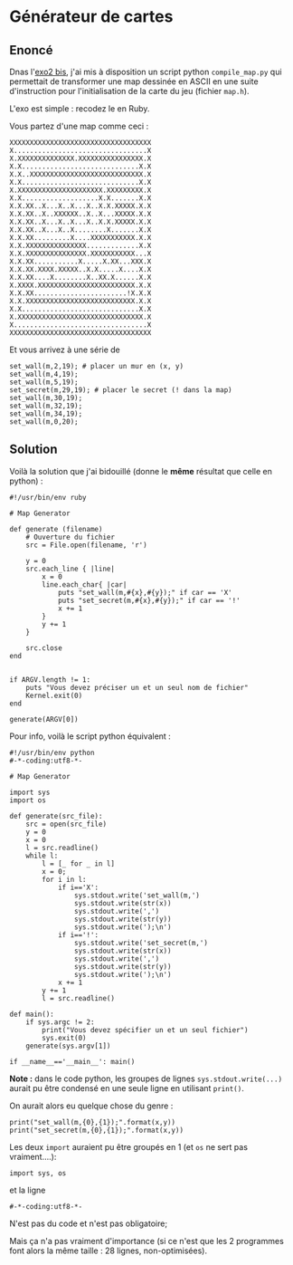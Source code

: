 # Générateur de cartes

## Enoncé

Dnas l'[exo2 bis](?n=C/exo2bis), j'ai mis à disposition un script python `compile_map.py` qui permettait de transformer une map dessinée en ASCII en une suite d'instruction pour l'initialisation de la carte du jeu (fichier `map.h`).

L'exo est simple : recodez le en Ruby.

Vous partez d'une map comme ceci : 

    
    XXXXXXXXXXXXXXXXXXXXXXXXXXXXXXXXXXX
    X.................................X
    X.XXXXXXXXXXXXXX.XXXXXXXXXXXXXXXX.X
    X.X.............................X.X
    X.X..XXXXXXXXXXXXXXXXXXXXXXXXXXXX.X
    X.X.............................X.X
    X.XXXXXXXXXXXXXXXXXXXXX.XXXXXXXXX.X
    X.X...................X.X.......X.X
    X.X.XX..X...X..X...X..X.X.XXXXX.X.X
    X.X.XX..X..XXXXXX..X..X...XXXXX.X.X
    X.X.XX..X...X..X...X..X.X.XXXXX.X.X
    X.X.XX..X...X..X........X.......X.X
    X.X.XX.........X....XXXXXXXXXXX.X.X
    X.X.XXXXXXXXXXXXXXX.............X.X
    X.X.XXXXXXXXXXXXXXX.XXXXXXXXXXX...X
    X.X.XX...........X.....X.XX...XXX.X
    X.X.XX.XXXX.XXXXX..X.X.....X....X.X
    X.X.XX....X........X..XX.X......X.X
    X.XXXX.XXXXXXXXXXXXXXXXXXXXXXXX.X.X
    X.X.XX.......................!X.X.X
    X.X.XXXXXXXXXXXXXXXXXXXXXXXXXXX.X.X
    X.X.............................X.X
    X.XXXXXXXXXXXXXXXXXXXXXXXXXXXXXXX.X
    X.................................X
    XXXXXXXXXXXXXXXXXXXXXXXXXXXXXXXXXXX

Et vous arrivez à une série de 

    
    set_wall(m,2,19); # placer un mur en (x, y)
    set_wall(m,4,19);
    set_wall(m,5,19);
    set_secret(m,29,19); # placer le secret (! dans la map)
    set_wall(m,30,19);
    set_wall(m,32,19);
    set_wall(m,34,19);
    set_wall(m,0,20);

## Solution

Voilà la solution que j'ai bidouillé (donne le __même__ résultat que celle en python) :

    #!/usr/bin/env ruby
    
    # Map Generator
    
    def generate (filename)
        # Ouverture du fichier
        src = File.open(filename, 'r')
    
        y = 0
        src.each_line { |line|
            x = 0
            line.each_char{ |car|
                puts "set_wall(m,#{x},#{y});" if car == 'X'
                puts "set_secret(m,#{x},#{y});" if car == '!'
                x += 1
            }
            y += 1
        }
    
        src.close
    end
    
    
    if ARGV.length != 1:
        puts "Vous devez préciser un et un seul nom de fichier"
        Kernel.exit(0)
    end
    
    generate(ARGV[0])

Pour info, voilà le script python équivalent :


    #!/usr/bin/env python
    #-*-coding:utf8-*-
    
    # Map Generator
    
    import sys
    import os
    
    def generate(src_file):
        src = open(src_file)    
        y = 0
        x = 0
        l = src.readline()
        while l:
            l = [_ for _ in l]
            x = 0;
            for i in l:
                if i=='X':
                    sys.stdout.write('set_wall(m,')
                    sys.stdout.write(str(x))
                    sys.stdout.write(',')
                    sys.stdout.write(str(y))
                    sys.stdout.write(');\n')
                if i=='!':
                    sys.stdout.write('set_secret(m,')
                    sys.stdout.write(str(x))
                    sys.stdout.write(',')
                    sys.stdout.write(str(y))
                    sys.stdout.write(');\n')
                x += 1
            y += 1
            l = src.readline()
    
    def main():
        if sys.argc != 2:
            print("Vous devez spécifier un et un seul fichier")
            sys.exit(0)
        generate(sys.argv[1])
    
    if __name__=='__main__': main()

__Note :__ dans le code python, les groupes de lignes `sys.stdout.write(...)` aurait pu être condensé en une seule ligne en utilisant `print()`.

On aurait alors eu quelque chose du genre :

	print("set_wall(m,{0},{1});".format(x,y))
	print("set_secret(m,{0},{1});".format(x,y))

Les deux `import` auraient pu être groupés en 1 (et `os` ne sert pas vraiment....):

	import sys, os

et la ligne

    #-*-coding:utf8-*-

N'est pas du code et n'est pas obligatoire;

Mais ça n'a pas vraiment d'importance (si ce n'est que les 2 programmes font alors la même taille : 28 lignes, non-optimisées).

